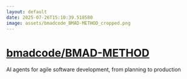 ```yaml
---
layout: default
date: 2025-07-26T15:10:39.518580
image: assets/bmadcode_BMAD-METHOD_cropped.png
---
```


# [bmadcode/BMAD-METHOD](https://github.com/bmadcode/BMAD-METHOD)

AI agents for agile software development, from planning to production
